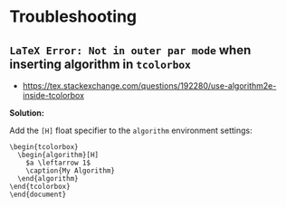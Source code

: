 # Troubleshooting

## `LaTeX Error: Not in outer par mode` when inserting algorithm in `tcolorbox`

- https://tex.stackexchange.com/questions/192280/use-algorithm2e-inside-tcolorbox


**Solution:**

Add the `[H]` float specifier to the `algorithm` environment settings:

~~~~
\begin{tcolorbox}
  \begin{algorithm}[H]
    $a \leftarrow 1$
    \caption{My Algorithm}
  \end{algorithm}
\end{tcolorbox}
\end{document}
~~~~
